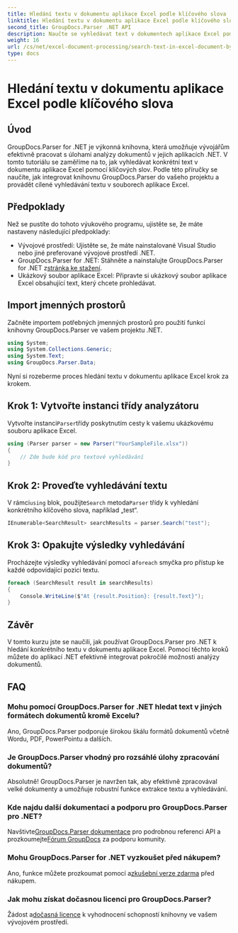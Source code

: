 ```yaml
---
title: Hledání textu v dokumentu aplikace Excel podle klíčového slova
linktitle: Hledání textu v dokumentu aplikace Excel podle klíčového slova
second_title: GroupDocs.Parser .NET API
description: Naučte se vyhledávat text v dokumentech aplikace Excel pomocí GroupDocs.Parser for .NET. Integrujte pokročilé možnosti textového vyhledávání do svých aplikací .NET.
weight: 16
url: /cs/net/excel-document-processing/search-text-in-excel-document-by-keyword/
type: docs
---
```

# Hledání textu v dokumentu aplikace Excel podle klíčového slova

## Úvod
GroupDocs.Parser for .NET je výkonná knihovna, která umožňuje vývojářům efektivně pracovat s úlohami analýzy dokumentů v jejich aplikacích .NET. V tomto tutoriálu se zaměříme na to, jak vyhledávat konkrétní text v dokumentu aplikace Excel pomocí klíčových slov. Podle této příručky se naučíte, jak integrovat knihovnu GroupDocs.Parser do vašeho projektu a provádět cílené vyhledávání textu v souborech aplikace Excel.
## Předpoklady
Než se pustíte do tohoto výukového programu, ujistěte se, že máte nastaveny následující předpoklady:
- Vývojové prostředí: Ujistěte se, že máte nainstalované Visual Studio nebo jiné preferované vývojové prostředí .NET.
-  GroupDocs.Parser for .NET: Stáhněte a nainstalujte GroupDocs.Parser for .NET z[stránka ke stažení](https://releases.groupdocs.com/parser/net/).
- Ukázkový soubor aplikace Excel: Připravte si ukázkový soubor aplikace Excel obsahující text, který chcete prohledávat.

## Import jmenných prostorů
Začněte importem potřebných jmenných prostorů pro použití funkcí knihovny GroupDocs.Parser ve vašem projektu .NET.
```csharp
using System;
using System.Collections.Generic;
using System.Text;
using GroupDocs.Parser.Data;
```

Nyní si rozeberme proces hledání textu v dokumentu aplikace Excel krok za krokem.
## Krok 1: Vytvořte instanci třídy analyzátoru
 Vytvořte instanci`Parser`třídy poskytnutím cesty k vašemu ukázkovému souboru aplikace Excel.
```csharp
using (Parser parser = new Parser("YourSampleFile.xlsx"))
{
    // Zde bude kód pro textové vyhledávání
}
```
## Krok 2: Proveďte vyhledávání textu
 V rámci`using` blok, použijte`Search` metoda`Parser` třídy k vyhledání konkrétního klíčového slova, například „test“.
```csharp
IEnumerable<SearchResult> searchResults = parser.Search("test");
```
## Krok 3: Opakujte výsledky vyhledávání
 Procházejte výsledky vyhledávání pomocí a`foreach` smyčka pro přístup ke každé odpovídající pozici textu.
```csharp
foreach (SearchResult result in searchResults)
{
    Console.WriteLine($"At {result.Position}: {result.Text}");
}
```

## Závěr
V tomto kurzu jste se naučili, jak používat GroupDocs.Parser pro .NET k hledání konkrétního textu v dokumentu aplikace Excel. Pomocí těchto kroků můžete do aplikací .NET efektivně integrovat pokročilé možnosti analýzy dokumentů.

## FAQ
### Mohu pomocí GroupDocs.Parser for .NET hledat text v jiných formátech dokumentů kromě Excelu?
Ano, GroupDocs.Parser podporuje širokou škálu formátů dokumentů včetně Wordu, PDF, PowerPointu a dalších.
### Je GroupDocs.Parser vhodný pro rozsáhlé úlohy zpracování dokumentů?
Absolutně! GroupDocs.Parser je navržen tak, aby efektivně zpracovával velké dokumenty a umožňuje robustní funkce extrakce textu a vyhledávání.
### Kde najdu další dokumentaci a podporu pro GroupDocs.Parser pro .NET?
 Navštivte[GroupDocs.Parser dokumentace](https://tutorials.groupdocs.com/parser/net/) pro podrobnou referenci API a prozkoumejte[Fórum GroupDocs](https://forum.groupdocs.com/c/parser/17) za podporu komunity.
### Mohu GroupDocs.Parser for .NET vyzkoušet před nákupem?
 Ano, funkce můžete prozkoumat pomocí a[zkušební verze zdarma](https://releases.groupdocs.com/) před nákupem.
### Jak mohu získat dočasnou licenci pro GroupDocs.Parser?
 Žádost a[dočasná licence](https://purchase.groupdocs.com/temporary-license/) k vyhodnocení schopností knihovny ve vašem vývojovém prostředí.